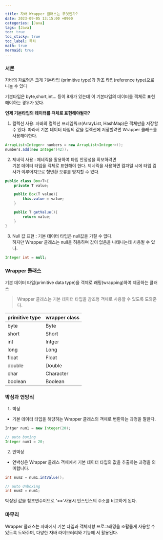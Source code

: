 ```yaml
---

title: 자바 Wrapper 클래스는 무엇인가?
date: 2023-09-05 13:15:00 +0900
categories: [Java]
tags: [Java]
toc: true
toc_sticky: true
toc_label: 목차
math: true
mermaid: true
---
```


### 서론

자바의 자료형은 크게 기본타입 (primitive type)과 참조 타입(reference type)으로 나눌 수 있다

기본타입은 byte,short,int... 등이 8개가 있는데
이 기본타입의 데이터를 객체로 표현해야하는 경우가 있다.

**언제 기본타입의 데이터를 객체로 표현해야될까?**

 1. 컬렉션 사용: 자바의 컬렉션 프레임워크(ArrayList, HashMap)은
객체만을 저장할 수 있다. 따라서 기본 데이터 타입의 값을 컬렉션에 저장할려면 Wrapper 클래스를 사용해야한다.

```java
ArrayList<Integer> numbers = new ArrayList<Integer>();
numbers.add(new Integer(42));
```

2. 제네릭 사용 : 제네릭을 활용하여 타입 안정성을 확보하려면   
기본 데이터 타입을 객체로 표현해야 한다. 제네릭을 사용하면 컴파일 시에
타입 검사가 이루어지므로 형변환 오류를 방지할 수 있다.

```java
public class Box<T>{
    private T value;

    public Box(T value){
        this.value = value;
    }

    public T getValue(){
        return value;
    }
}
```

3. Null 값 표현 : 기본 데이터 타입은 null값을 가질 수 없다.   
하지만 Wrapper 클래스는 null을 허용하며 값이 없음을 나태나는데 사용될 수 있다.

```java
Integer int = null;
```

### Wrapper 클래스

기본 데이터 타입(primitive data type)을 객체로 래핑(wrapping)하여 제공하는 클래스

> Wrapper 클래스는 기본 데이터 타입을 참조형 객체로 사용할 수 있도록 도와준다.

|primitive type|wrapper class|
|--------------|-------------|
|byte|Byte|
|short|Short|
|int|Intger|
|long|Long|
|float|Float|
|double|Double|
|char|Character|
|boolean|Boolean|


### 박싱과 언방식

1. 박싱
- 기본 데이터 타입을 해당하는 Wrapper 클래스의 객체로 변환하는 과정을 말한다.

```java
Intger num1 = new Integer(20);

// auto boxing
Integer num1 = 20;
```

2. 언박싱
- 언박싱은 Wrapper 클래스 객체에서 기본 데이터 타입의 값을 추출하는 과정을 의미합니다.

```java
int num2 = num1.intValue();

// auto Unboxing
int num2 = num1;
```

박싱된 값을 참조변수이므로 '=='사용시 인스턴스의 주소를 비교하게 된다.

### 마무리
Wrapper 클래스는 자바에서 기본 타입과 객체지향 프로그래밍을 조홥롭게 사용할 수 있도록 도와주며,    다양한 자바 라이브러리와 기능에 서 활용된다.
